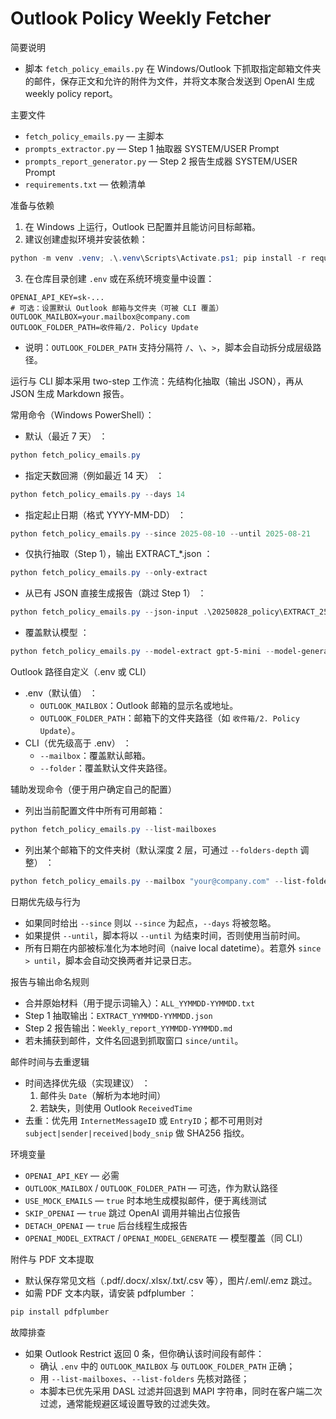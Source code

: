 # Outlook Policy Weekly Fetcher

简要说明
- 脚本 `fetch_policy_emails.py` 在 Windows/Outlook 下抓取指定邮箱文件夹的邮件，保存正文和允许的附件为文件，并将文本聚合发送到 OpenAI 生成 weekly policy report。

主要文件
- `fetch_policy_emails.py` — 主脚本
- `prompts_extractor.py` — Step 1 抽取器 SYSTEM/USER Prompt
- `prompts_report_generator.py` — Step 2 报告生成器 SYSTEM/USER Prompt
- `requirements.txt` — 依赖清单

准备与依赖
1. 在 Windows 上运行，Outlook 已配置并且能访问目标邮箱。
2. 建议创建虚拟环境并安装依赖：
```powershell
python -m venv .venv; .\.venv\Scripts\Activate.ps1; pip install -r requirements.txt
```
3. 在仓库目录创建 `.env` 或在系统环境变量中设置：
```text
OPENAI_API_KEY=sk-...
# 可选：设置默认 Outlook 邮箱与文件夹（可被 CLI 覆盖）
OUTLOOK_MAILBOX=your.mailbox@company.com
OUTLOOK_FOLDER_PATH=收件箱/2. Policy Update
```
- 说明：`OUTLOOK_FOLDER_PATH` 支持分隔符 `/`、`\`、`>`，脚本会自动拆分成层级路径。

运行与 CLI
脚本采用 two-step 工作流：先结构化抽取（输出 JSON），再从 JSON 生成 Markdown 报告。

常用命令（Windows PowerShell）：
- 默认（最近 7 天） ：
```powershell
python fetch_policy_emails.py
```
- 指定天数回溯（例如最近 14 天） ：
```powershell
python fetch_policy_emails.py --days 14
```
- 指定起止日期（格式 YYYY-MM-DD） ：
```powershell
python fetch_policy_emails.py --since 2025-08-10 --until 2025-08-21
```
- 仅执行抽取（Step 1），输出 EXTRACT_*.json ：
```powershell
python fetch_policy_emails.py --only-extract
```
- 从已有 JSON 直接生成报告（跳过 Step 1） ：
```powershell
python fetch_policy_emails.py --json-input .\20250828_policy\EXTRACT_250822-250828.json
```
- 覆盖默认模型 ：
```powershell
python fetch_policy_emails.py --model-extract gpt-5-mini --model-generate gpt-5-mini
```

Outlook 路径自定义（.env 或 CLI）
- .env（默认值） ：
  - `OUTLOOK_MAILBOX`：Outlook 邮箱的显示名或地址。
  - `OUTLOOK_FOLDER_PATH`：邮箱下的文件夹路径（如 `收件箱/2. Policy Update`）。
- CLI（优先级高于 .env） ：
  - `--mailbox`：覆盖默认邮箱。
  - `--folder`：覆盖默认文件夹路径。

辅助发现命令（便于用户确定自己的配置）
- 列出当前配置文件中所有可用邮箱：
```powershell
python fetch_policy_emails.py --list-mailboxes
```
- 列出某个邮箱下的文件夹树（默认深度 2 层，可通过 `--folders-depth` 调整） ：
```powershell
python fetch_policy_emails.py --mailbox "your@company.com" --list-folders --folders-depth 3
```

日期优先级与行为
- 如果同时给出 `--since` 则以 `--since` 为起点，`--days` 将被忽略。
- 如果提供 `--until`，脚本将以 `--until` 为结束时间，否则使用当前时间。
- 所有日期在内部被标准化为本地时间（naive local datetime）。若意外 `since > until`，脚本会自动交换两者并记录日志。

报告与输出命名规则
- 合并原始材料（用于提示词输入）：`ALL_YYMMDD-YYMMDD.txt`
- Step 1 抽取输出：`EXTRACT_YYMMDD-YYMMDD.json`
- Step 2 报告输出：`Weekly_report_YYMMDD-YYMMDD.md`
- 若未捕获到邮件，文件名回退到抓取窗口 `since/until`。

邮件时间与去重逻辑
- 时间选择优先级（实现建议） ：
  1. 邮件头 `Date`（解析为本地时间）
  2. 若缺失，则使用 Outlook `ReceivedTime`
- 去重：优先用 `InternetMessageID` 或 `EntryID`；都不可用则对 `subject|sender|received|body_snip` 做 SHA256 指纹。

环境变量
- `OPENAI_API_KEY` — 必需
- `OUTLOOK_MAILBOX` / `OUTLOOK_FOLDER_PATH` — 可选，作为默认路径
- `USE_MOCK_EMAILS` — `true` 时本地生成模拟邮件，便于离线测试
- `SKIP_OPENAI` — `true` 跳过 OpenAI 调用并输出占位报告
- `DETACH_OPENAI` — `true` 后台线程生成报告
- `OPENAI_MODEL_EXTRACT` / `OPENAI_MODEL_GENERATE` — 模型覆盖（同 CLI）

附件与 PDF 文本提取
- 默认保存常见文档（.pdf/.docx/.xlsx/.txt/.csv 等），图片/.eml/.emz 跳过。
- 如需 PDF 文本内联，请安装 pdfplumber ：
```powershell
pip install pdfplumber
```

故障排查
- 如果 Outlook Restrict 返回 0 条，但你确认该时间段有邮件：
  - 确认 `.env` 中的 `OUTLOOK_MAILBOX` 与 `OUTLOOK_FOLDER_PATH` 正确；
  - 用 `--list-mailboxes`、`--list-folders` 先核对路径；
  - 本脚本已优先采用 DASL 过滤并回退到 MAPI 字符串，同时在客户端二次过滤，通常能规避区域设置导致的过滤失效。

